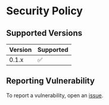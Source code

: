 # Security Policy

## Supported Versions
| Version | Supported          |
| ------- | ------------------ |
| 0.1.x   | :white_check_mark: |

## Reporting Vulnerability
To report a vulnerability, open an [issue](https://github.com/nvuolaris/nuvolaris-documentation-ui/issues/new/choose).